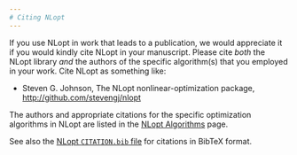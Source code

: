 ```yaml
---
# Citing NLopt
---
```


If you use NLopt in work that leads to a publication, we would appreciate it if you would kindly cite NLopt in your manuscript. Please cite *both* the NLopt library *and* the authors of the specific algorithm(s) that you employed in your work. Cite NLopt as something like:

-   Steven G. Johnson, The NLopt nonlinear-optimization package, <http://github.com/stevengj/nlopt>

The authors and appropriate citations for the specific optimization algorithms in NLopt are listed in the [NLopt Algorithms](NLopt_Algorithms.md) page.

See also the [NLopt `CITATION.bib` file](https://github.com/stevengj/nlopt/blob/master/CITATION.bib) for citations in BibTeX format.
